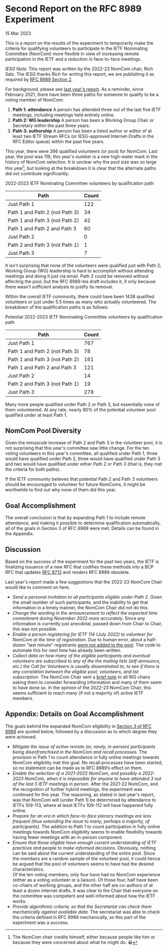 Second Report on the RFC 8989 Experiment
========================================

15 Mar 2023

This is a report on the results of the experiment to temporarily make the criteria for qualifying volunteers to participate in the IETF Nominating Committee (NomCom) more flexible in view of increasing remote participation in the IETF and a reduction in face-to-face meetings.

*IESG Note:* This report was written by the 2022-23 NomCom chair, Rich Salz. The IESG thanks Rich for writing this report; we are publishing it as required by [RFC 8989 Section 2](https://www.rfc-editor.org/rfc/rfc8989.html#name-term-and-evaluation-of-the-).

For background, please see [last year's report](/about/groups/iesg/statements/report-on-rfc8989-experiment/). As a reminder, since February 2021, there have been three paths for someone to qualify to be a voting member of NomCom:

1. **Path 1: attendance** A person has attended three out of the last five IETF meetings, including meetings held entirely online.
2. **Path 2: WG leadership** A person has been a Working Group Chair or Secretary within the past three years.
3. **Path 3: authorship** A person has been a listed author or editor of at least two IETF Stream RFCs (or IESG-approved Internet-Drafts in the RFC Editor queue) within the past five years.

This year, there were 266 qualified volunteers (or pool) for NomCom. Last year, the pool was 116; this year's number is a new high-water mark in the history of NomCom selection. It is unclear why the pool size was so large this year[^comment], but looking at the breakdown it is clear that the alternate paths did not contribute significantly:

2022-2023 IETF Nominating Committee volunteers by qualification path



| Path | Count |
| --- | --- |
| Just Path 1 | 122 |
| Path 1 and Path 2 (not Path 3) | 34 |
| Path 1 and Path 3 (not Path 2) | 42 |
| Path 1 and Path 2 and Path 3 | 60 |
| Just Path 2 | 0 |
| Path 2 and Path 3 (not Path 1) | 1 |
| Just Path 3 | 7 |

It isn't surprising that none of the volunteers were qualified just with Path 2; Working Group (WG) leadership is hard to accomplish without attending meetings and doing it just via email. Path 2 could be removed without affecting the pool, but the RFC 8989-bis draft includes it, if only because there wasn't sufficient analysis to justify its removal.

Within the overall IETF community, there could have been 1438 qualified volunteers or just under 5.5 times as many who actually volunteered. The breakdown of the qualification paths is as follows:

Potential 2022-2023 IETF Nominating Committee volunteers by qualification path



| Path | Count |
| --- | --- |
| Just Path 1 | 767 |
| Path 1 and Path 2 (not Path 3) | 78 |
| Path 1 and Path 3 (not Path 2) | 161 |
| Path 1 and Path 2 and Path 3 | 121 |
| Just Path 2 | 14 |
| Path 2 and Path 3 (not Path 1) | 19 |
| Just Path 3 | 278 |

Many more people qualified under Path 2 or Path 3, but essentially none of them volunteered. At any rate, nearly 80% of the potential volunteer pool qualified under at least Path 1.


NomCom Pool Diversity
---------------------

Given the minuscule increase of Path 2 and Path 3 in the volunteer pool, it is not surprising that this year's committee saw little change. For the ten voting volunteers in this year's committee, all qualified under Path 1, three would have qualified under Path 2, three would have qualified under Path 3 and two would have qualified under either Path 2 or Path 3 (that is, they met the criteria for both paths).

If the IETF community believes that potential Path 2 and Path 3 volunteers should be encouraged to volunteer for future NomComs, it might be worthwhile to find out why none of them did this year.


Goal Accomplishment
-------------------

The overall conclusion is that by expanding Path 1 to include remote attendance, and making it possible to determine qualification automatically, all of the goals in Section 3 of RFC 8989 were met. Details can be found in the Appendix.


Discussion
----------

Based on the success of the experiment for the past two years, the IETF is finalizing issuance of a new RFC that codifies these methods into a BCP RFC that updates [RFC 8713](https://www.rfc-editor.org/rfc/rfc8713) and renders RFC 8989 obsolete.

Last year's report made a few suggestions that the 2022-23 NomCom Chair would like to comment on here.

* *Send a personal invitation to all participants eligible under Path 2.* Given the small number of such participants, and the inability to get that information in a timely manner, the NomCom Chair did not do this.
* *Change the wording in the announcement to reflect the expected time commitment during November 2022 more accurately.* Since any information is currently just anecdotal, passed down from Chair to Chair, this was not possible.
* *Enable a person registering for IETF 114 (July 2022) to volunteer for NomCom at the time of registration.* Due to human error, about a half-dozen "last minute" registrants [were not added to the pool](https://datatracker.ietf.org/nomcom/ann/511319/). The code to automate this for next time has already been written.
* *Collect data on how many of the eligible participants and eventual volunteers are subscribed to any of the the mailing lists (ietf-announce, etc.) the Call for Volunteers is usually disseminated to, to see if there is any correlation between the eligible pool, volunteers, and list subscription.* The NomCom Chair sent a [brief note](https://mailarchive.ietf.org/arch/msg/wgchairs/CyTX79UG9IXhk2Q2FxXumzzT69Q/) to all WG chairs asking them to consider forwarding information and many of them seem to have done so. In the opinion of the 2022-23 NomCom Chair, this seems sufficient to reach many (if not a majority of) active IETF members.

Appendix: Details on Goal Accomplishment
----------------------------------------

The goals behind the expanded NomCom eligibility in [Section 3 of RFC 8989](https://www.rfc-editor.org/rfc/rfc8989.html#name-goals) are quoted below, followed by a discussion as to which degree they were achieved.

* *Mitigate the issue of active remote (or, rarely, in-person) participants being disenfranchised in the NomCom and recall processes.* The provision in Path 1 to count attendance in fully online meetings towards NomCom eligibility met this goal. No recall processes have been started, so no statement can be made as to RFC 8989’s effect on them.
* *Enable the selection of a 2021-2022 NomCom, and possibly a 2022-2023 NomCom, when it is impossible for anyone to have attended 3 out of the last 5 IETF meetings in person.* After the 2021-22 NomCom, and the recognition of further hybrid meetings, the experiment was continued for this year. The reasoning, as stated in last year's report, was that NomCom will (under Path 1) be determined by attendance to IETFs 109-113, where at least IETFs 109-112 will have happened fully online.
* *Prepare for an era in which face-to-face plenary meetings are less frequent (thus extending the issue to many, perhaps a majority, of participants).* The addition to Path 1 to count participation in fully online meetings towards NomCom eligibility seems to enable flexibility towards having fewer meetings with an in-person component.
* *Ensure that those eligible have enough current understanding of IETF practices and people to make informed decisions.* Obviously, nothing can be said about the current understanding of the entire pool. Since the members are a random sample of the volunteer pool, it could hence be argued that the pool of volunteers seems to have had the desired characteristics.  
Of the ten voting members, only four have had no NomCom experience (either as a voting volunteer or a liaison). Of those four, half have been co-chairs of working groups, and the other half are co-authors of at least a dozen internet drafts. It was clear to the Chair that everyone on the committee was competent and well-informed about how the IETF works.
* *Provide algorithmic criteria, so that the Secretariat can check them mechanically against available data.* The secretariat was able to check the criteria defined in RFC 8989 mechanically, so this part of the experiment was a success.

[^comment]: The NomCom chair credits himself, either because people like him or because they were concerned about what he might do. 😀

